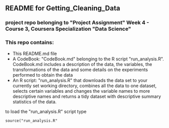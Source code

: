 ## README for Getting_Cleaning_Data

### project repo belonging to "Project Assignment" Week 4 - Course 3, Coursera Specialization "Data Science"

### This repo contains:

* This README.md file
* A CodeBook: "CodeBook.md" belonging to the R script "run_analysis.R". CodeBook.md includes a description of the data, the variables, the transformations of the data and some details on the experiments performed to obtain the data
* An R script: "run_analysis.R" that downloads the data set to your currently set working directory, combines all the data to one dataset, selects certain variables and changes the variable names to more descriptive names and returns a tidy dataset with descriptive summary statistics of the data.


to load the "run_analysis.R" script type

``` source("run_analysis.R" ```
